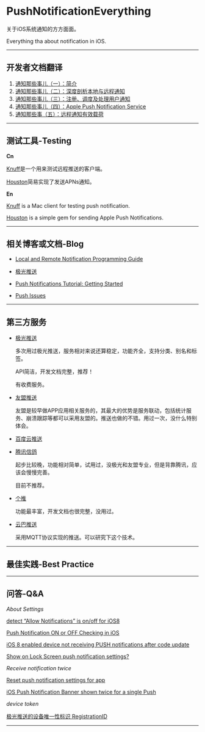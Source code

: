 # PushNotificationEverything

关于iOS系统通知的方方面面。

Everything tha about notification in iOS.

*** 

## 开发者文档翻译

1. [通知那些事儿（一）：简介](http://wenghengcong.com/2016/04/通知那些事儿（一）：简介/)
2. [通知那些事儿（二）：深度剖析本地与远程通知](http://wenghengcong.com/2016/04/通知那些事儿（二）：深度剖析本地与远程通知/)
3. [通知那些事儿（三）：注册、调度及处理用户通知](http://wenghengcong.com/2016/04/通知那些事儿（三）：注册、调度及处理用户通知/)
4. [通知那些事儿（四）：Apple Push Notification Service](http://wenghengcong.com/2016/05/通知那些事儿（四）：Apple-Push-Notification-Service/)
5. [通知那些事（五）：远程通知有效载荷](http://wenghengcong.com/2016/05/%E9%80%9A%E7%9F%A5%E9%82%A3%E4%BA%9B%E4%BA%8B%EF%BC%88%E4%BA%94%EF%BC%89%EF%BC%9A%E8%BF%9C%E7%A8%8B%E9%80%9A%E7%9F%A5%E6%9C%89%E6%95%88%E8%BD%BD%E8%8D%B7/)

***

## 测试工具-Testing

**Cn**

[Knuff](https://github.com/KnuffApp/Knuff)是一个用来测试远程推送的客户端。

[Houston](https://github.com/nomad/houston)简易实现了发送APNs通知。

**En**

[Knuff](https://github.com/KnuffApp/Knuff) is a Mac client for testing push notification.

[Houston](https://github.com/nomad/houston) is a simple gem for sending Apple Push Notifications.



***

## 相关博客或文档-Blog

* [Local and Remote Notification Programming Guide](https://developer.apple.com/library/mac/documentation/NetworkingInternet/Conceptual/RemoteNotificationsPG/Chapters/Introduction.html#//apple_ref/doc/uid/TP40008194-CH1-SW1)

* [极光推送](http://blog.jpush.cn/)

* [Push Notifications Tutorial: Getting Started](https://www.raywenderlich.com/123862/push-notifications-tutorial)

* [Push Issues](https://developer.apple.com/library/ios/technotes/tn2265/_index.html)

***

## 第三方服务

* [极光推送](https://www.jpush.cn/)

	多次用过极光推送，服务相对来说还算稳定，功能齐全，支持分类、别名和标签。
	
	API简洁，开发文档完整，推荐！
	
	有收费服务。

* [友盟推送](http://mobile.umeng.com/push)

	友盟是较早做APP应用相关服务的，其最大的优势是服务联动，包括统计服务、崩溃跟踪等都可以采用友盟的。推送也做的不错。用过一次，没什么特别体会。

* [百度云推送](http://push.baidu.com/)
* [腾讯信鸽](http://xg.qq.com/)

	起步比较晚，功能相对简单，试用过，没极光和友盟专业，但是背靠腾讯，应该会慢慢完善。
	
	目前不推荐。

* [个推](http://www.getui.com/)

	功能最丰富，开发文档也很完整，没用过。

* [云巴推送](http://yunba.io/products/push/)

	采用MQTT协议实现的推送。可以研究下这个技术。

***

## 最佳实践-Best Practice

***


## 问答-Q&A

*About Settings*

[detect “Allow Notifications” is on/off for iOS8](http://stackoverflow.com/questions/25111644/detect-allow-notifications-is-on-off-for-ios8)

[Push Notification ON or OFF Checking in iOS](http://stackoverflow.com/questions/20374801/push-notification-on-or-off-checking-in-ios)

[iOS 8 enabled device not receiving PUSH notifications after code update](http://stackoverflow.com/questions/25909568/ios-8-enabled-device-not-receiving-push-notifications-after-code-update)

[Show on Lock Screen push notification settings?](http://stackoverflow.com/questions/36697355/show-on-lock-screen-push-notification-settings)



*Receive notification twice*

[Reset push notification settings for app](http://stackoverflow.com/questions/2438400/reset-push-notification-settings-for-app?lq=1)


[iOS Push Notification Banner shown twice for a single Push](http://stackoverflow.com/questions/33047914/ios-push-notification-banner-shown-twice-for-a-single-push)

*device token*

[极光推送的设备唯一性标识 RegistrationID](http://blog.jpush.cn/registrationid/)


***
